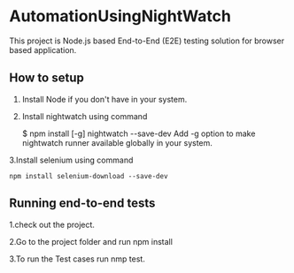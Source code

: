 # AutomationUsingNightWatch

This project is Node.js based End-to-End (E2E) testing solution for browser based application. 

## How to setup

1. Install Node if you don't have in your system.
2. Install nightwatch using command

	$ npm install [-g] nightwatch --save-dev
	Add -g option to make nightwatch runner available globally in your system.

3.Install selenium using command

	npm install selenium-download --save-dev

## Running end-to-end tests

1.check out the project.

2.Go to the project folder and run npm install

3.To run the Test cases run nmp test.

